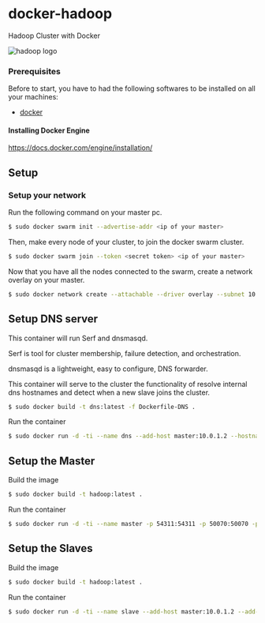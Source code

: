 # docker-hadoop
Hadoop Cluster with Docker

![hadoop logo](https://hadoop.apache.org/images/hadoop-logo.jpg)

### Prerequisites

Before to start, you have to had the following softwares to be installed on all your machines:

- [docker](https://www.docker.com/)

#### Installing Docker Engine

https://docs.docker.com/engine/installation/

## Setup

### Setup your network

Run the following command on your master pc.

```bash
$ sudo docker swarm init --advertise-addr <ip of your master>
```

Then, make every node of your cluster, to join the docker swarm cluster.

```bash
$ sudo docker swarm join --token <secret token> <ip of your master>
```
Now that you have all the nodes connected to the swarm, create a network overlay on your master.

```bash
$ sudo docker network create --attachable --driver overlay --subnet 10.0.1.0/24 hadoop_cluster
```

## Setup DNS server

This container will run Serf and dnsmasqd.

Serf is tool for cluster membership, failure detection, and orchestration.

dnsmasqd is a lightweight, easy to configure, DNS forwarder.

This container will serve to the cluster the functionality of resolve internal dns hostnames and detect when a new slave joins the cluster.

```bash
$ sudo docker build -t dns:latest -f Dockerfile-DNS .
```

Run the container

```bash
$ sudo docker run -d -ti --name dns --add-host master:10.0.1.2 --hostname cluster-dns --ip 10.0.1.254 --network hadoop_cluster -e TZ=Europe/Rome <image id> bash -c "/root/boot_dns.sh"
```

## Setup the Master

Build the image

```bash
$ sudo docker build -t hadoop:latest .
```

Run the container

```bash
$ sudo docker run -d -ti --name master -p 54311:54311 -p 50070:50070 -p 9000:9000 -p 8030:8030 -p 8031:8031 -p 8032:8032 -p 8033:8033 -p 8088:8088 -p 2122:22 --add-host master:10.0.1.2 --add-host cluster-dns:10.0.1.254 --hostname master --ip 10.0.1.2 --dns 10.0.1.254 --network hadoop_cluster -e TZ=Europe/Rome <image id> bash -c "/root/boot_master.sh"
```

## Setup the Slaves

Build the image
```bash
$ sudo docker build -t hadoop:latest .
```

Run the container

```bash
$ sudo docker run -d -ti --name slave --add-host master:10.0.1.2 --add-host cluster-dns:10.0.1.254 --dns 10.0.1.254 --network hadoop_cluster -e TZ=Europe/Rome <image id> bash -c "/root/boot_slave.sh"
```
